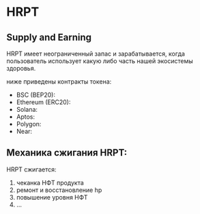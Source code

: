 # HRPT

## **Supply and Earning**

HRPT имеет неограниченный запас и зарабатывается, когда пользователь использует какую либо часть нашей экосистемы здоровья.

ниже приведены контракты токена:

* BSC (BEP20):&#x20;
* Ethereum (ERC20):
* Solana:
* Aptos:
* Polygon:
* Near:

## Механика сжигания HRPT:

HRPT сжигается:

1. чеканка НФТ продукта
2. ремонт и восстановление hp
3. повышение уровня НФТ
4. ...

